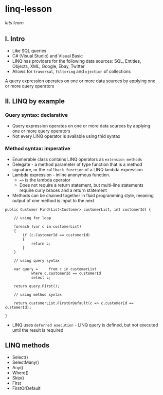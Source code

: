 # linq-lesson
###### lets learn 

## I. Intro
* Like SQL queries
* C# (Visual Studio) and Visual Basic
* LINQ has providers for the following data sources: SQL, Entities, Objects, XML, Google, Ebay, Twitter
* Allows for `traversal`, `filtering` and `ojection` of collections

A query expression operates on one or more data sources by applying one or more query operators

## II. LINQ by example
### Query syntax: declarative
* Query expression operates on one or more data sources by applying one or more query operators
* Not every LINQ operator is available using thid syntax
### Method syntax: imperative
* Enumerable class contains LINQ operators as `extension methods`
* Delegate - a method parameter of type function that is a method signature, or the `callback function` of a LINQ lambda expression
* Lambda expression - inline anonymous function. 
  * `=>` is the lambda operator
  * Does not require a return statement, but multi-line statements require curly braces and a return statement
* Methods can be chained together in fluid programming style, meaning output of one method is input to the next

```
public Customer Find(List<Customer> customerList, int customerId) {

	// using for loop

	foreach (var c in customerList)
	{
		if (c.CustomerId == customerId)
		{
			return c;
		}
	}

	// using query syntax

	var query = 	from c in customerList
			where c.customerId == customerId
			select c;

	return query.First();

	// using method syntax

	return customerList.FirstOrDefault(c => c.customerId == customerId);

}
```

* LINQ uses `deferred execution` - LINQ query is defined, but not executed until the result is required

## LINQ methods
* Select()
* SelectMany()
* Any()
* Where()
* Skip()
* First
* FirstOrDefault
